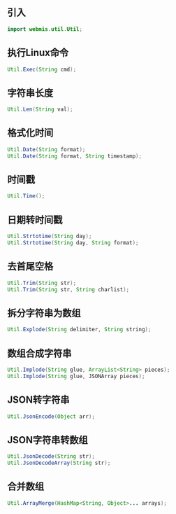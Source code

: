 ## 引入
```java
import webmis.util.Util;
```

## 执行Linux命令
```java
Util.Exec(String cmd);
```

## 字符串长度
```java
Util.Len(String val);
```

## 格式化时间
```java
Util.Date(String format);
Util.Date(String format, String timestamp);
```

## 时间戳
```java
Util.Time();
```

## 日期转时间戳
```java
Util.Strtotime(String day);
Util.Strtotime(String day, String format);
```

## 去首尾空格
```java
Util.Trim(String str);
Util.Trim(String str, String charlist);
```

## 拆分字符串为数组
```java
Util.Explode(String delimiter, String string);
```

## 数组合成字符串
```java
Util.Implode(String glue, ArrayList<String> pieces);
Util.Implode(String glue, JSONArray pieces);
```

## JSON转字符串
```java
Util.JsonEncode(Object arr);
```

## JSON字符串转数组
```java
Util.JsonDecode(String str);
Util.JsonDecodeArray(String str);
```

## 合并数组
```java
Util.ArrayMerge(HashMap<String, Object>... arrays);
```
